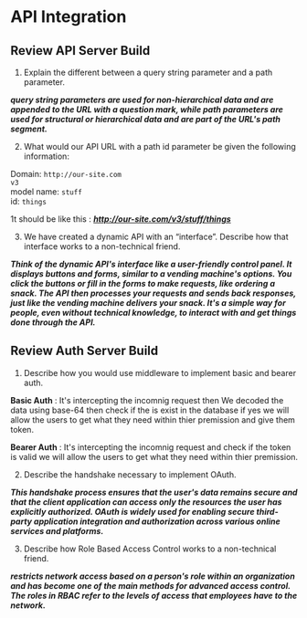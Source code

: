 # API Integration

## Review API Server Build

1. Explain the different between a query string parameter and a path parameter.

***query string parameters are used for non-hierarchical data and are appended to the URL with a question mark, while path parameters are used for structural or hierarchical data and are part of the URL's path segment.*** 

2. What would our API URL with a path id parameter be given the following information:

Domain: ```http://our-site.com```   
```v3```   
model name: ```stuff```   
id: ```things```   

1t should be like this : ***http://our-site.com/v3/stuff/things***

3. We have created a dynamic API with an “interface”. Describe how that interface works to a non-technical friend.

***Think of the dynamic API's interface like a user-friendly control panel. It displays buttons and forms, similar to a vending machine's options. You click the buttons or fill in the forms to make requests, like ordering a snack. The API then processes your requests and sends back responses, just like the vending machine delivers your snack. It's a simple way for people, even without technical knowledge, to interact with and get things done through the API.***

## Review Auth Server Build

1. Describe how you would use middleware to implement basic and bearer auth.

**Basic Auth** : It's intercepting the incomnig request then We decoded the data using base-64 then check if the is exist in the database if yes we will allow the users to get what they need within thier premission and give them token.

**Bearer Auth** : It's intercepting the incomnig request and check if the token is valid we will allow the users to get what they need within thier premission.

2. Describe the handshake necessary to implement OAuth.

***This handshake process ensures that the user's data remains secure and that the client application can access only the resources the user has explicitly authorized. OAuth is widely used for enabling secure third-party application integration and authorization across various online services and platforms.***

3. Describe how Role Based Access Control works to a non-technical friend.

***restricts network access based on a person's role within an organization and has become one of the main methods for advanced access control. The roles in RBAC refer to the levels of access that employees have to the network.***